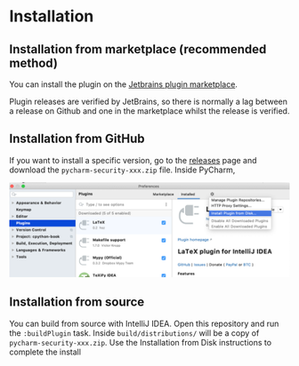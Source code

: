 # Installation

## Installation from marketplace (recommended method)

You can install the plugin on the [Jetbrains plugin marketplace](https://plugins.jetbrains.com/plugin/13609-python-security).

Plugin releases are verified by JetBrains, so there is normally a lag between a release on Github and one in the marketplace whilst the release is verified.

## Installation from GitHub

If you want to install a specific version, go to the [releases](https://github.com/tonybaloney/pycharm-security/releases) page and download the `pycharm-security-xxx.zip` file.
Inside PyCharm,

![](_static/install-from-disk.png)

## Installation from source

You can build from source with IntelliJ IDEA. Open this repository and run the `:buildPlugin` task. Inside `build/distributions/` will be a copy of `pycharm-security-xxx.zip`. Use the Installation from Disk instructions to complete the install
